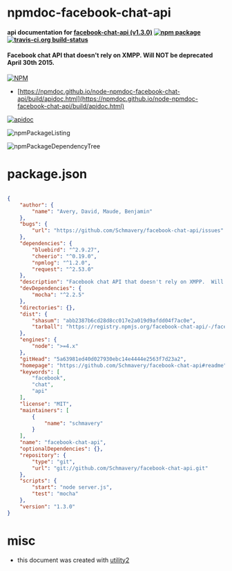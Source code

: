 # npmdoc-facebook-chat-api

#### api documentation for  [facebook-chat-api (v1.3.0)](https://github.com/Schmavery/facebook-chat-api#readme)  [![npm package](https://img.shields.io/npm/v/npmdoc-facebook-chat-api.svg?style=flat-square)](https://www.npmjs.org/package/npmdoc-facebook-chat-api) [![travis-ci.org build-status](https://api.travis-ci.org/npmdoc/node-npmdoc-facebook-chat-api.svg)](https://travis-ci.org/npmdoc/node-npmdoc-facebook-chat-api)

#### Facebook chat API that doesn't rely on XMPP.  Will NOT be deprecated April 30th 2015.

[![NPM](https://nodei.co/npm/facebook-chat-api.png?downloads=true&downloadRank=true&stars=true)](https://www.npmjs.com/package/facebook-chat-api)

- [https://npmdoc.github.io/node-npmdoc-facebook-chat-api/build/apidoc.html](https://npmdoc.github.io/node-npmdoc-facebook-chat-api/build/apidoc.html)

[![apidoc](https://npmdoc.github.io/node-npmdoc-facebook-chat-api/build/screenCapture.buildCi.browser.%252Ftmp%252Fbuild%252Fapidoc.html.png)](https://npmdoc.github.io/node-npmdoc-facebook-chat-api/build/apidoc.html)

![npmPackageListing](https://npmdoc.github.io/node-npmdoc-facebook-chat-api/build/screenCapture.npmPackageListing.svg)

![npmPackageDependencyTree](https://npmdoc.github.io/node-npmdoc-facebook-chat-api/build/screenCapture.npmPackageDependencyTree.svg)



# package.json

```json

{
    "author": {
        "name": "Avery, David, Maude, Benjamin"
    },
    "bugs": {
        "url": "https://github.com/Schmavery/facebook-chat-api/issues"
    },
    "dependencies": {
        "bluebird": "^2.9.27",
        "cheerio": "^0.19.0",
        "npmlog": "^1.2.0",
        "request": "^2.53.0"
    },
    "description": "Facebook chat API that doesn't rely on XMPP.  Will NOT be deprecated April 30th 2015.",
    "devDependencies": {
        "mocha": "^2.2.5"
    },
    "directories": {},
    "dist": {
        "shasum": "abb2387b6cd28d8cc017e2a019d9afdd04f7ac0e",
        "tarball": "https://registry.npmjs.org/facebook-chat-api/-/facebook-chat-api-1.3.0.tgz"
    },
    "engines": {
        "node": ">=4.x"
    },
    "gitHead": "5a63981ed40d027930ebc14e4444e2563f7d23a2",
    "homepage": "https://github.com/Schmavery/facebook-chat-api#readme",
    "keywords": [
        "facebook",
        "chat",
        "api"
    ],
    "license": "MIT",
    "maintainers": [
        {
            "name": "schmavery"
        }
    ],
    "name": "facebook-chat-api",
    "optionalDependencies": {},
    "repository": {
        "type": "git",
        "url": "git://github.com/Schmavery/facebook-chat-api.git"
    },
    "scripts": {
        "start": "node server.js",
        "test": "mocha"
    },
    "version": "1.3.0"
}
```



# misc
- this document was created with [utility2](https://github.com/kaizhu256/node-utility2)
